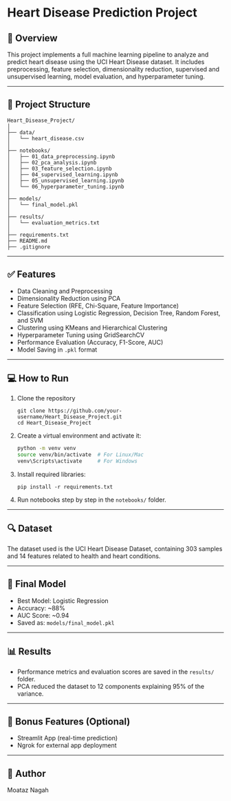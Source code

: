 # Heart Disease Prediction Project

## 📌 Overview
This project implements a full machine learning pipeline to analyze and predict heart disease using the UCI Heart Disease dataset. It includes preprocessing, feature selection, dimensionality reduction, supervised and unsupervised learning, model evaluation, and hyperparameter tuning.

---

## 📁 Project Structure

```
Heart_Disease_Project/
│
├── data/
│   └── heart_disease.csv
│
├── notebooks/
│   ├── 01_data_preprocessing.ipynb
│   ├── 02_pca_analysis.ipynb
│   ├── 03_feature_selection.ipynb
│   ├── 04_supervised_learning.ipynb
│   ├── 05_unsupervised_learning.ipynb
│   └── 06_hyperparameter_tuning.ipynb
│
├── models/
│   └── final_model.pkl
│
├── results/
│   └── evaluation_metrics.txt
│
├── requirements.txt
├── README.md
├── .gitignore
```

---

## ✅ Features

- Data Cleaning and Preprocessing
- Dimensionality Reduction using PCA
- Feature Selection (RFE, Chi-Square, Feature Importance)
- Classification using Logistic Regression, Decision Tree, Random Forest, and SVM
- Clustering using KMeans and Hierarchical Clustering
- Hyperparameter Tuning using GridSearchCV
- Performance Evaluation (Accuracy, F1-Score, AUC)
- Model Saving in `.pkl` format

---

## 💻 How to Run

1. Clone the repository  
   ```
   git clone https://github.com/your-username/Heart_Disease_Project.git
   cd Heart_Disease_Project
   ```

2. Create a virtual environment and activate it:
   ```bash
   python -m venv venv
   source venv/bin/activate  # For Linux/Mac
   venv\Scripts\activate     # For Windows
   ```

3. Install required libraries:
   ```
   pip install -r requirements.txt
   ```

4. Run notebooks step by step in the `notebooks/` folder.

---

## 🔍 Dataset
The dataset used is the UCI Heart Disease Dataset, containing 303 samples and 14 features related to health and heart conditions.

---

## 🤖 Final Model
- Best Model: Logistic Regression
- Accuracy: ~88%
- AUC Score: ~0.94
- Saved as: `models/final_model.pkl`

---

## 📊 Results
- Performance metrics and evaluation scores are saved in the `results/` folder.
- PCA reduced the dataset to 12 components explaining 95% of the variance.

---

## 🚀 Bonus Features (Optional)
- Streamlit App (real-time prediction)
- Ngrok for external app deployment

---

## 📌 Author
Moataz Nagah